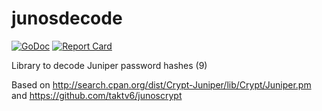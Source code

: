 # junosdecode

[![GoDoc](https://godoc.org/github.com/jeremmfr/junosdecode/jdecode?status.svg)](https://godoc.org/github.com/jeremmfr/junosdecode/jdecode)
[![Report Card](https://goreportcard.com/badge/github.com/jeremmfr/junosdecode/jdecode)](https://goreportcard.com/report/github.com/jeremmfr/junosdecode/jdecode)

Library to decode Juniper password hashes ($9$)

Based on http://search.cpan.org/dist/Crypt-Juniper/lib/Crypt/Juniper.pm and https://github.com/taktv6/junoscrypt
